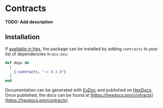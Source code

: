 # Contracts

**TODO: Add description**

## Installation

If [available in Hex](https://hex.pm/docs/publish), the package can be installed
by adding `contracts` to your list of dependencies in `mix.exs`:

```elixir
def deps do
  [
    {:contracts, "~> 0.1.0"}
  ]
end
```

Documentation can be generated with [ExDoc](https://github.com/elixir-lang/ex_doc)
and published on [HexDocs](https://hexdocs.pm). Once published, the docs can
be found at [https://hexdocs.pm/contracts](https://hexdocs.pm/contracts).

